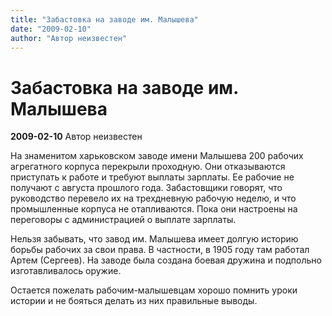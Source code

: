 ```yaml
---
title: "Забастовка на заводе им. Малышева"
date: "2009-02-10"
author: "Автор неизвестен"
---
```


# Забастовка на заводе им. Малышева

**2009-02-10** Автор неизвестен

На знаменитом харьковском заводе имени Малышева 200 рабочих агрегатного корпуса перекрыли проходную. Они отказываются приступать к работе и требуют выплаты зарплаты. Ее рабочие не получают с августа прошлого года. Забастовщики говорят, что руководство перевело их на трехдневную рабочую неделю, и что промышленные корпуса не отапливаются. Пока они настроены на переговоры с администрацией о выплате зарплаты.

Нельзя забывать, что завод им. Малышева имеет долгую историю борьбы рабочих за свои права. В частности, в 1905 году там работал Артем (Сергеев). На заводе была создана боевая дружина и подпольно изготавливалось оружие.

Остается пожелать рабочим-малышевцам хорошо помнить уроки истории и не бояться делать из них правильные выводы.